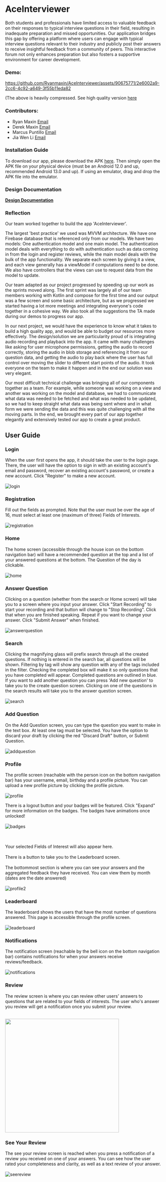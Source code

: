 # AceInterviewer
Both students and professionals have limited access to valuable feedback on their responses to typical interview questions in their field, resulting in inadequate preparation and missed opportunities. Our application bridges this gap by offering a platform where users can engage with typical interview questions relevant to their industry and publicly post their answers to receive insightful feedback from a community of peers. This interactive forum not only enhances preparation but also fosters a supportive environment for career development.

### Demo:

https://github.com/Ryanmaxin/AceInterviewer/assets/90675771/2e6002a9-2cc6-4c92-a649-3f55b11eda82

(The above is heavily compressed. See high quality version [here](https://drive.google.com/drive/folders/1df4Uqqx2KcWLQjGhdKKC23v_FGc0OZ36?usp=sharing)

### Contributors: 
* Ryan Maxin [Email](mailto:rsmaxin@uwaterloo.ca)
* Derek Maxin [Email](mailto:dmaxin@uwaterloo)
* Marcus Puntillo [Email](mailto:mapuntil@uwaterloo.ca)
* Jia Wen Li [Email](mailto:jw24li@uwaterloo.ca)

### Installation Guide

To download our app, please download the APK [here](https://drive.google.com/file/d/158b0aNngybd9aHsYIUKVHJ2VuB7w46Pl/view?usp=sharing). Then simply open the APK file on your physical device (must be an Android 12.0 and up, recommended Android 13.0 and up). If using an emulator, drag and drop the APK file into the emulator.

### Design Documentation
**[Design Documentation](https://github.com/Ryanmaxin/AceInterviewer/wiki/Design-Documentation)**

### Reflection
Our team worked together to build the app 'AceInterviewer'. 

The largest 'best practice' we used was MVVM architecture. We have one Firebase database that is referenced only from our models. We have two models: One authentication model and one main model. The authentication model deals with everything to do with authentication such as data coming in from the login and register reviews, while the main model deals with the bulk of the app functionality. We separate each screen by giving it a view, and each view generally has a viewModel if computations need to be done. We also have controllers that the views can use to request data from the model to update. 

Our team adapted as our project progressed by speeding up our work as the sprints moved along. The first sprint was largely all of our team members working with Kotlin and compose for the first time and our output was a few screen and some basic architecture, but as we progressed we started having a lot more meetings and integrating everyone's code together in a cohesive way. We also took all the suggestions the TA made during our demos to progress our app. 

In our next project, we would have the experience to know what it takes to build a high quality app, and would be able to budget our resources more effectively. The design/solution we are particularity proud of is integrating audio recording and playback into the app. It came with many challenges like asking for user microphone permissions, getting the audio to record correctly, storing the audio in blob storage and referencing it from our question data, and getting the audio to play back where the user has full control over moving the slider to different start points of the audio. It took everyone on the team to make it happen and in the end our solution was very elegant. 

Our most difficult technical challenge was bringing all of our components together as a team. For example, while someone was working on a view and another was working on the model and database, we had to communicate what data was needed to be fetched and what was needed to be updated, so we had to keep straight what data was being sent where and in what form we were sending the data and this was quite challenging with all the moving parts. In the end, we brought every part of our app together elegantly and extensively tested our app to create a great product.

## User Guide

### Login

When the user first opens the app, it should take the user to the login page. There, the user will have the option to sign in with an existing account's email and password, recover an existing account's password, or create a new account. Click "Register" to make a new account.
<br></br>
![login](https://github.com/Ryanmaxin/AceInterviewer/assets/90675771/130ac628-e5e3-44e9-8153-30498955ce68)


### Registration

Fill out the fields as prompted. Note that the user must be over the age of 16, must select at least one (maximum of three) Fields of Interests.
<br></br>
![registration](https://github.com/Ryanmaxin/AceInterviewer/assets/90675771/8d06b6ff-9cd7-4873-aff9-d01db17a3d10)


### Home

The home screen (accessible through the house icon on the bottom navigation bar) will have a recommended question at the top and a list of your answered questions at the bottom. The Question of the day is clickable.
<br></br>
![home](https://github.com/Ryanmaxin/AceInterviewer/assets/90675771/291b7845-1550-4a64-9763-8f9c8f9277f7)


### Answer Question

Clicking on a question (whether from the search or Home screen) will take you to a screen where you input your answer. Click "Start Recording" to start your recording and that button will change to "Stop Recording". Click that when you are finished speaking. Repeat if you want to change your answer. Click "Submit Answer" when finished.
<br></br>
![answerquestion](https://github.com/Ryanmaxin/AceInterviewer/assets/90675771/3033c07e-1cf1-48e5-aa09-37474b96c3e7)


### Search

Clicking the magnifying glass will prefix search through all the created questions. If nothing is entered in the search bar, all questions will be shown. Filtering by tag will show any question with any of the tags included in the filter. Checking the completed box will make it so only questions that you have completed will appear. Completed questions are outlined in blue. If you want to add another question you can press 'Add new question' to take you to the create question screen. Clicking on one of the questions in the search results will take you to the answer question screen.
<br></br>
![search](https://github.com/Ryanmaxin/AceInterviewer/assets/90675771/2a0fef17-7ff1-42f0-ac47-62f77e2cdc26)


### Add Question

On the Add Question screen, you can type the question you want to make in the text box. At least one tag must be selected. You have the option to discard your draft by clicking the red "Discard Draft" button, or Submit Question.
<br></br>
![addquestion](https://github.com/Ryanmaxin/AceInterviewer/assets/90675771/0ae7ed81-9ccb-487a-9714-f48be3b8dada)


### Profile

The profile screen (reachable with the person icon on the bottom navigation bar) has your username, email, birthday and a profile picture. You can upload a new profile picture by clicking the profile picture.
<br></br>
![profile](https://github.com/Ryanmaxin/AceInterviewer/assets/90675771/04a6d2b1-1b5a-483c-a17a-ee3d0c7549b2)


There is a logout button and your badges will be featured. Click "Expand" for more information on the badges. The badges have animations once unlocked!
<br></br>
![badges](https://github.com/Ryanmaxin/AceInterviewer/assets/90675771/c7369564-372e-441b-9b3e-a72ca9d7916b)

<br></br>
Your selected Fields of Interest will also appear here.
<br></br>
There is a button to take you to the Leaderboard screen.
<br></br>
The bottommost section is where you can see your answers and the aggregated feedback they have received. You can view them by month (dates are the date answered)
<br></br>
![profile2](https://github.com/Ryanmaxin/AceInterviewer/assets/90675771/ac4c5fd4-c4af-4312-956e-226fc6ab499f)



### Leaderboard

The leaderboard shows the users that have the most number of questions answered. This page is accessible through the profile screen.
<br></br>
![leaderboard](https://github.com/Ryanmaxin/AceInterviewer/assets/90675771/98fa45c8-85bc-400b-907f-0e1395540679)


### Notifications

The notification screen (reachable by the bell icon on the bottom navigation bar) contains notifications for when your answers receive reviews/feedback.
<br></br>
![notifications](https://github.com/Ryanmaxin/AceInterviewer/assets/90675771/b501bc71-9617-4cbe-a4b8-81ebdf8faceb)



### Review

The review screen is where you can review other users' answers to questions that are related to your fields of interests. The user who's answer you review will get a notification once you submit your review.
<br></br>

<img src="https://github.com/Ryanmaxin/AceInterviewer/assets/90675771/7fc4518a-10ea-402b-9aea-a08214ab9e99" width="368">


### See Your Review

The see your review screen is reached when you press a notification of a review you received on one of your answers. You can see how the user rated your completeness and clarity, as well as a text review of your answer.
<br></br>
![seereview](https://github.com/Ryanmaxin/AceInterviewer/assets/90675771/d93f8974-88d8-4274-b320-1b8c9423406f)

